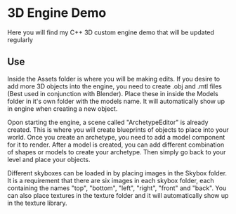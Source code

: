 # 3D Engine Demo

Here you will find my C++ 3D custom engine demo that will be updated regularly

## Use

Inside the Assets folder is where you will be making edits. If you desire to add more 3D objects into the engine, you need to create .obj and .mtl files (Best used in conjunction with Blender). Place these in inside the Models folder in it's own folder with the models name. It will automatically show up in engine when creating a new object.

Opon starting the engine, a scene called "ArchetypeEditor" is already created. This is where you will create blueprints of objects to place into your world. Once you create an archetype, you need to add a model component for it to render. After a model is created, you can add different combination of shapes or models to create your archetype. Then simply go back to your level and place your objects. 

Different skyboxes can be loaded in by placing images in the Skybox folder. It is a requirement that there are six images in each skybox folder, each containing the names "top", "bottom", "left", "right", "front" and "back". You can also place textures in the texture folder and it will automatically show up in the texture library.
